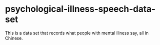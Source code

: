 # psychological-illness-speech-data-set
This is a data set that records what people with mental illness say, all in Chinese.
